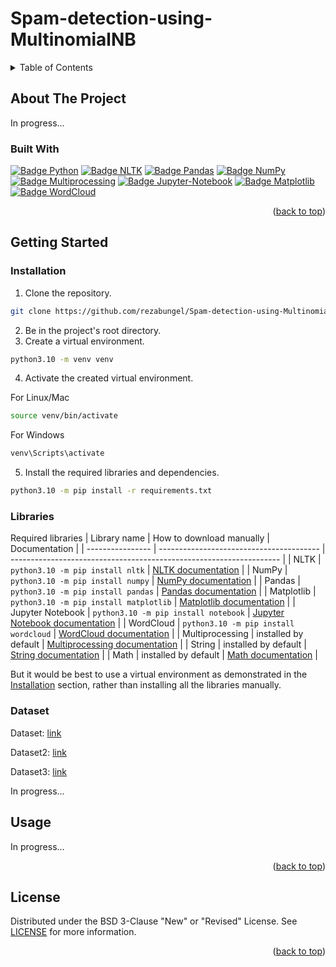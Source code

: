 # Spam-detection-using-MultinomialNB
 
<a name="readme-top"></a>

<!-- Table of Contents -->
<details>
  <summary>Table of Contents</summary>
  <ol>
    <li>
      <a href="#about-the-project">About The Project</a>
      <ul>
        <li><a href="#built-with">Built With</a></li>
      </ul>
    </li>
    <li>
      <a href="#getting-started">Getting Started</a>
      <ul>
        <li><a href="#installation">Installation</a></li>
        <li><a href="#libraries">Libraries</a></li>
        <li><a href="#dataset">Dataset</a></li>
      </ul>
    </li>
    <li><a href="#usage">Usage</a></li>
    <li><a href="#license">License</a></li>
  </ol>
</details>



<!-- About The Project -->
## <a name="about-the-project"> About The Project </a>

In progress...

### <a name="built-with"> Built With </a>

[![Badge Python][Badge_Python]][Python_home]
[![Badge NLTK][Badge_NLTK]][NLTK_home]
[![Badge Pandas][Badge_Pandas]][Pandas_home]
[![Badge NumPy][Badge_NumPy]][NumPy_home]
[![Badge Multiprocessing][Badge_Multiprocessing]][Multiprocessing_home]
[![Badge Jupyter-Notebook][Badge_Jupyter-Notebook]][Jupyter-Notebook_home]
[![Badge Matplotlib][Badge_Matplotlib]][Matplotlib_home]
[![Badge WordCloud][Badge_WordCloud]][WordCloud_home]

<p align="right">(<a href="#readme-top">back to top</a>)</p>



<!-- Getting Started -->
## <a name="getting-started"> Getting Started </a>

### <a name="installation"> Installation </a>

1. Clone the repository.
```sh
git clone https://github.com/rezabungel/Spam-detection-using-MultinomialNB.git
```
2. Be in the project's root directory.
3. Create a virtual environment.
```sh
python3.10 -m venv venv
```
4. Activate the created virtual environment.

For Linux/Mac
```sh
source venv/bin/activate
```
For Windows 
```sh
venv\Scripts\activate
```
5. Install the required libraries and dependencies.
```sh
python3.10 -m pip install -r requirements.txt
```

### <a name="libraries"> Libraries </a>

Required libraries
|   Library name   |        How to download manually          |                            Documentation                            |
| ---------------- | ---------------------------------------- | ------------------------------------------------------------------- |
| NLTK             | `python3.10 -m pip install nltk`         | [NLTK documentation][documentation-nltk]                            |
| NumPy            | `python3.10 -m pip install numpy`        | [NumPy documentation][documentation-numpy]                          |
| Pandas           | `python3.10 -m pip install pandas`       | [Pandas documentation][documentation-pandas]                        |
| Matplotlib       | `python3.10 -m pip install matplotlib`   | [Matplotlib documentation][documentation-matplotlib]                |
| Jupyter Notebook | `python3.10 -m pip install notebook`     | [Jupyter Notebook documentation][documentation-jupyter]             |
| WordCloud        | `python3.10 -m pip install wordcloud`    | [WordCloud documentation][documentation-wordcloud]                  |
| Multiprocessing  | installed by default                     | [Multiprocessing documentation][documentation-multiprocessing]      |
| String           | installed by default                     | [String documentation][documentation-string]                        |
| Math             | installed by default                     | [Math documentation][documentation-math]                            |

But it would be best to use a virtual environment as demonstrated in the [Installation](#installation) section, rather than installing all the libraries manually.

### <a name="dataset"> Dataset </a>

Dataset: [link][link_to_dataset]

Dataset2: [link][link_to_dataset2]

Dataset3: [link][link_to_dataset3]

In progress...



<!-- Usage -->
## <a name="usage"> Usage </a>

In progress...

<p align="right">(<a href="#readme-top">back to top</a>)</p>



<!-- License -->
## <a name="license"> License </a>

Distributed under the BSD 3-Clause "New" or "Revised" License. See [LICENSE](LICENSE) for more information.

<p align="right">(<a href="#readme-top">back to top</a>)</p>



<!-- Markdown links -->
[Python_home]: https://www.python.org
[NLTK_home]: https://www.nltk.org
[Pandas_home]: https://pandas.pydata.org
[NumPy_home]: https://numpy.org
[Multiprocessing_home]: https://docs.python.org/3.10/library/multiprocessing.html
[Jupyter-Notebook_home]: https://jupyter.org
[Matplotlib_home]: https://matplotlib.org
[WordCloud_home]: http://amueller.github.io/word_cloud/

[documentation-nltk]: https://www.nltk.org/index.html
[documentation-numpy]: https://numpy.org/doc/
[documentation-pandas]: https://pandas.pydata.org/docs/
[documentation-matplotlib]: https://matplotlib.org/stable/users/index.html
[documentation-jupyter]: https://docs.jupyter.org/en/latest/
[documentation-wordcloud]: https://amueller.github.io/word_cloud/
[documentation-multiprocessing]: https://docs.python.org/3.10/library/multiprocessing.html
[documentation-string]: https://docs.python.org/3.10/library/string.html
[documentation-math]: https://docs.python.org/3.10/library/math.html

[link_to_dataset]: https://www.kaggle.com/datasets/venky73/spam-mails-dataset/data
[link_to_dataset2]: https://www.kaggle.com/datasets/jackksoncsie/spam-email-dataset
[link_to_dataset3]: https://www.kaggle.com/datasets/purusinghvi/email-spam-classification-dataset

[Badge_Python]: https://img.shields.io/badge/3.10-ffffff?logo=python&logoColor=FFFFFF&label=Python&labelColor=000000
[Badge_NLTK]: https://img.shields.io/badge/NLTK-000000
[Badge_Pandas]: https://img.shields.io/badge/Pandas-000000?logo=pandas
[Badge_NumPy]: https://img.shields.io/badge/NumPy-000000?logo=numpy
[Badge_Multiprocessing]: https://img.shields.io/badge/Multiprocessing-000000
[Badge_Jupyter-Notebook]: https://img.shields.io/badge/Jupyter%20Notebook-000000?logo=jupyter&logoColor=white
[Badge_Matplotlib]: https://img.shields.io/badge/Matplotlib-000000
[Badge_WordCloud]: https://img.shields.io/badge/WordCloud-000000